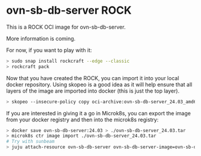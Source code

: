 # ovn-sb-db-server ROCK

This is a ROCK OCI image for ovn-sb-db-server.

More information is coming.

For now, if you want to play with it:

```bash
> sudo snap install rockcraft --edge --classic
> rockcraft pack
```

Now that you have created the ROCK, you can import it into
your local docker repository. Using skopeo is a good idea as
it will help ensure that all layers of the image are imported
into docker (this is just the top layer).

```bash
> skopeo --insecure-policy copy oci-archive:ovn-sb-db-server_24.03_amd64.rock docker-daemon:ovn-sb-db-server:24.03
```

If you are interested in giving it a go in Microk8s, you can
export the image from your docker registry and then into the
microk8s registry:

```bash
> docker save ovn-sb-db-server:24.03 > ./ovn-sb-db-server_24.03.tar
> microk8s ctr image import ./ovn-sb-db-server_24.03.tar
# Try with sunbeam
> juju attach-resource ovn-sb-db-server ovn-sb-db-server-image=ovn-sb-db-server:24.03
```
